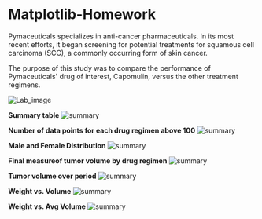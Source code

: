 # Matplotlib-Homework

Pymaceuticals specializes in anti-cancer pharmaceuticals. In its most recent efforts, it began screening for potential treatments for squamous cell carcinoma (SCC), a commonly occurring form of skin cancer.

The purpose of this study was to compare the performance of Pymaceuticals' drug of interest, Capomulin, versus the other treatment regimens.

![Lab_image](Laboratory.PNG)

**Summary table**
![summary](summary.PNG)

**Number of data points for each drug regimen above 100**
![summary](barchart2.PNG)

**Male and Female Distribution**
![summary](pie1.PNG)

**Final measureof tumor volume by drug regimen**
![summary](boxplot.PNG)

**Tumor volume over period**
![summary](linechart.PNG)

**Weight vs. Volume**
![summary](scatter.PNG)

**Weight vs. Avg Volume**
![summary](plot.PNG)




